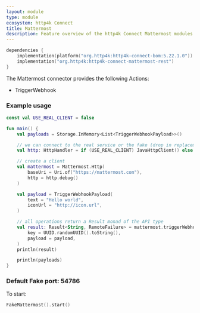 ```yaml
---
layout: module
type: module
ecosystem: http4k Connect
title: Mattermost
description: Feature overview of the http4k Connect Mattermost modules
---
```


```kotlin
dependencies {
    implementation(platform("org.http4k:http4k-connect-bom:5.22.1.0"))
    implementation("org.http4k:http4k-connect-mattermost-rest")
}
```

The Mattermost connector provides the following Actions:

- TriggerWebhook

### Example usage

```kotlin
const val USE_REAL_CLIENT = false

fun main() {
    val payloads = Storage.InMemory<List<TriggerWebhookPayload>>()

    // we can connect to the real service or the fake (drop in replacement)
    val http: HttpHandler = if (USE_REAL_CLIENT) JavaHttpClient() else FakeMattermost(payloads)

    // create a client
    val mattermost = Mattermost.Http(
        baseUri = Uri.of("https://mattermost.com"),
        http = http.debug()
    )

    val payload = TriggerWebhookPayload(
        text = "Hello world",
        iconUrl = "http://icon.url",
    )

    // all operations return a Result monad of the API type
    val result: Result<String, RemoteFailure> = mattermost.triggerWebhook(
        key = UUID.randomUUID().toString(),
        payload = payload,
    )
    println(result)

    println(payloads)
}
```

### Default Fake port: 54786

To start:

```kotlin
FakeMattermost().start()
```
